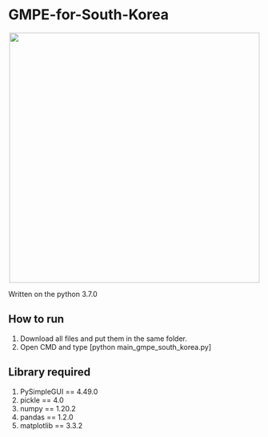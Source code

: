 # GMPE-for-South-Korea
<p align="center">
<img width="500" src="https://user-images.githubusercontent.com/54570998/137612521-fd2d4ac6-7c60-4843-b14a-3dbd0b2b685a.jpg">
</p>

Written on the python 3.7.0

## How to run
1. Download all files and put them in the same folder.
2. Open CMD and type [python main_gmpe_south_korea.py]

## Library required
1. PySimpleGUI == 4.49.0
2. pickle == 4.0
3. numpy == 1.20.2
4. pandas == 1.2.0
5. matplotlib == 3.3.2

